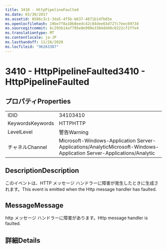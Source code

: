```yaml
---
title: 3410 - HttpPipelineFaulted
ms.date: 03/30/2017
ms.assetid: 8586c3c1-3da5-4f5b-b637-4671b14fb65e
ms.openlocfilehash: 19be7f8a10b8eedc42c84dee65d727c7eec69734
ms.sourcegitcommit: bc293b14af795e0e999e3304dd40c0222cf2ffe4
ms.translationtype: MT
ms.contentlocale: ja-JP
ms.lasthandoff: 11/26/2020
ms.locfileid: "96263387"
---
```

# <a name="3410---httppipelinefaulted"></a><span data-ttu-id="367a2-102">3410 - HttpPipelineFaulted</span><span class="sxs-lookup"><span data-stu-id="367a2-102">3410 - HttpPipelineFaulted</span></span>

## <a name="properties"></a><span data-ttu-id="367a2-103">プロパティ</span><span class="sxs-lookup"><span data-stu-id="367a2-103">Properties</span></span>  
  
|||  
|-|-|  
|<span data-ttu-id="367a2-104">ID</span><span class="sxs-lookup"><span data-stu-id="367a2-104">ID</span></span>|<span data-ttu-id="367a2-105">3410</span><span class="sxs-lookup"><span data-stu-id="367a2-105">3410</span></span>|  
|<span data-ttu-id="367a2-106">Keywords</span><span class="sxs-lookup"><span data-stu-id="367a2-106">Keywords</span></span>|<span data-ttu-id="367a2-107">HTTP</span><span class="sxs-lookup"><span data-stu-id="367a2-107">HTTP</span></span>|  
|<span data-ttu-id="367a2-108">Level</span><span class="sxs-lookup"><span data-stu-id="367a2-108">Level</span></span>|<span data-ttu-id="367a2-109">警告</span><span class="sxs-lookup"><span data-stu-id="367a2-109">Warning</span></span>|  
|<span data-ttu-id="367a2-110">チャネル</span><span class="sxs-lookup"><span data-stu-id="367a2-110">Channel</span></span>|<span data-ttu-id="367a2-111">Microsoft-Windows-Application Server-Applications/Analytic</span><span class="sxs-lookup"><span data-stu-id="367a2-111">Microsoft-Windows-Application Server-Applications/Analytic</span></span>|  
  
## <a name="description"></a><span data-ttu-id="367a2-112">Description</span><span class="sxs-lookup"><span data-stu-id="367a2-112">Description</span></span>  

 <span data-ttu-id="367a2-113">このイベントは、HTTP メッセージ ハンドラーに障害が発生したときに生成されます。</span><span class="sxs-lookup"><span data-stu-id="367a2-113">This event is emitted when the Http message handler has faulted.</span></span>  
  
## <a name="message"></a><span data-ttu-id="367a2-114">Message</span><span class="sxs-lookup"><span data-stu-id="367a2-114">Message</span></span>  

 <span data-ttu-id="367a2-115">http メッセージ ハンドラーに障害があります。</span><span class="sxs-lookup"><span data-stu-id="367a2-115">Http message handler is faulted.</span></span>  
  
## <a name="details"></a><span data-ttu-id="367a2-116">詳細</span><span class="sxs-lookup"><span data-stu-id="367a2-116">Details</span></span>

